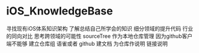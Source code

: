 # iOS_KnowledgeBase
寻找现有iOS体系知识架构  了解总结自己所学会的知识  细分领域的提升代码 行业的同向对比  思考跨领域的可能性   sourceTree 作为本地仓库管理 因为github客户端不能够 建立仓库组        语雀或者 github   建文档 为仓库作说明  链接说明
